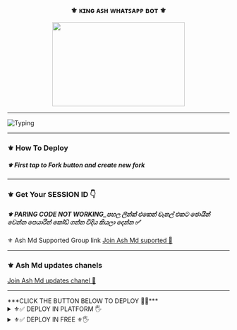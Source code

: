 <div align="center"> 	<h3>⚜️ ᴋɪɴɢ ᴀꜱʜ ᴡʜᴀᴛꜱᴀᴘᴘ ʙᴏᴛ ⚜️</h3> <img src="https://i.ibb.co/MVC6R4P/IMG-20241103-WA0256.jpg" width="300" height="190"> </div> <hr> <img src="https://readme-typing-svg.herokuapp.com?size=33&width=1000&lines=Welcome+To+Ash+MD...;Created+by+King+Loku+Ash...;World+Best+Whatsapp+User+Bot...;Simple+Java+Script+Bot...;Simple+And+Fast+Deploy...;Thank+You+For+Using+Ash+Md..."             alt="Typing">   <hr>  		         <h3>⚜️ How To Deploy </h3>  <h5>⚜️ First tap to Fork button and create new fork</h5>    <hr> 	 <h3>⚜️ Get Your SESSION ID 👇</h3>  <h5>⚜️ PARING CODE NOT WORKING_පහල ලින්ක් එකෙන් චැනල් එකට ජොයින් වෙන්න පෙයාරින් කෝඩ් ගන්න විදිය කියලා දෙන්න  ✅</h5> ⚜️ Ash Md Supported Group link </h3> <a href="https://chat.whatsapp.com/Ksu5Sr4TAqnHcEU8afFB6o">Join Ash Md suported 👧</a> <hr> <h3>⚜️ Ash Md updates chanels </h3> <a href="https://whatsapp.com/channel/0029VapKsJeKmCPQ53eTsF1E">Join Ash Md updates chanel 👧</a> <hr>  ***CLICK THE BUTTON BELOW TO DEPLOY 🙈💚***   <details close> <summary>⚜✅ DEPLOY IN PLATFORM 🖐️</summary> 1.  #### DEPLOY IN HEROKU   [![Deploy](https://www.herokucdn.com/deploy/button.svg)](https://heroku.com/deploy?template=new)  -------- 2.  #### DEPLOY IN REPLIT     <a href='https://repl.it/github/GlobalTechInfo/SUHAIL-XMD' target="_blank"><img alt='DEPLOY' src='https://img.shields.io/badge/-REPLIT-orange?style=for-the-badge&logo=replit&logoColor=white'/></a>  -------- 3.  #### DEPLOY IN KOYEB  <a href='https://app.koyeb.com/auth/signin' target="_blank"><img alt='DEPLOY' src='https://img.shields.io/badge/-KOYEB-blue?style=for-the-badge&logo=koyeb&logoColor=white'/></a>  -------- 4.  #### DEPLOY IN GLITCH  <a href='https://glitch.com/signup' target="_blank"><img alt='DEPLOY' src='https://img.shields.io/badge/GLITCH-h?color=pink&style=for-the-badge&logo=glitch'/></a></p>  --------  5.  #### DEPLOY TO CODESPACE  <a href='https://github.com/codespaces/new' target="_blank"><img alt='DEPLOY' src='https://img.shields.io/badge/CODESPACE-h?color=navy&style=for-the-badge&logo=visualstudiocode'/></a></p>  --------  6. #### DEPLOY TO RENDER  <a href='https://dashboard.render.com' target="_blank"><img alt='DEPLOY' src='https://img.shields.io/badge/RENDER-h?color=maroon&style=for-the-badge&logo=render'/></a></p>  -------- 7. #### DEPLOY TO RAILWAY  <a href='https://railway.app/new' target="_blank"><img alt='DEPLOY' src='https://img.shields.io/badge/RAILWAY-h?color=black&style=for-the-badge&logo=railway'/></a></p>  -------- </details> <details close> <summary>⚜✅ DEPLOY IN FREE ⚜🖐️</summary> <h5>⚜️ Deploy Free Koyeb👇</h5> <a href="http://koyeb.com" > <h5>⚜️ bot deployind the free using this workflows code 👇</h5>  ```  name:name: Node.js CI

on:
  push:
    branches:
      - main
  pull_request:
    branches:
      - main

jobs:
  build:

    runs-on: ubuntu-latest

    strategy:
      matrix:
        node-version: [20.x]

    steps:
    - name: Checkout repository
      uses: actions/checkout@v3

    - name: Set up Node.js
      uses: actions/setup-node@v3
      with:
        node-version: ${{ matrix.node-version }}

    - name: Install dependencies
      run: npm install

    - name: Start application
      run: npm start

